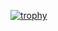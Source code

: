 
[![trophy](https://github-profile-trophy.vercel.app/?username=pbaris&margin-w=5)](https://github.com/ryo-ma/github-profile-trophy)
